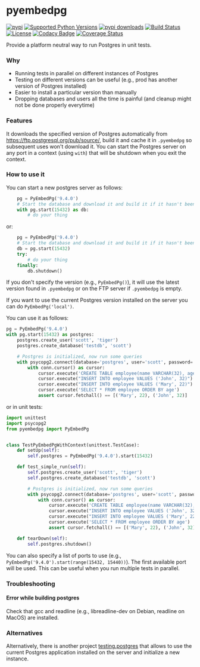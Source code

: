 pyembedpg
=========

[![pypi](http://img.shields.io/pypi/v/pyembedpg.png)](https://pypi.python.org/pypi/pyembedpg)
[![Supported Python Versions](https://pypip.in/py_versions/pyembedpg/badge.svg)](https://pypi.python.org/pypi/pyembedpg/)
[![pypi downloads](http://img.shields.io/pypi/dm/pyembedpg.png)](https://pypi.python.org/pypi/pyembedpg)
[![Build Status](https://travis-ci.org/Simulmedia/pyembedpg.svg)](https://travis-ci.org/Simulmedia/pyembedpg)
[![License](https://pypip.in/license/pyembedpg/badge.svg)](https://pypi.python.org/pypi/pyembedpg/)
[![Codacy Badge](https://www.codacy.com/project/badge/391726fcad274a24b1427abf5fa10380)](https://www.codacy.com/app/francois-dangngoc/pyembedpg)
[![Coverage Status](https://coveralls.io/repos/simulmedia/pyembedpg/badge.svg?branch=master&service=github)](https://coveralls.io/github/simulmedia/pyembedpg?branch=master)

Provide a platform neutral way to run Postgres in unit tests.

### Why

- Running tests in parallel on different instances of Postgres
- Testing on different versions can be useful (e.g., prod has another version of Postgres installed)
- Easier to install a particular version than manually
- Dropping databases and users all the time is painful (and cleanup might not be done properly everytime)

### Features

It downloads the specified version of Postgres automatically from https://ftp.postgresql.org/pub/source/,
build it and cache it in `.pyembedpg` so subsequent uses won't download it.
You can start the Postgres server on any port in a context (using `with`) that will be shutdown when you exit the context.


### How to use it

You can start a new postgres server as follows:
```python
    pg = PyEmbedPg('9.4.0')
    # Start the database and download it and build it if it hasn't been done so already
    with pg.start(15432) as db:
        # do your thing
```
or:
```python
    pg = PyEmbedPg('9.4.0')
    # Start the database and download it and build it if it hasn't been done so already
    db = pg.start(15432)
    try:
        # do your thing
    finally:
        db.shutdown()
```

If you don't specify the version (e.g., `PyEmbedPg()`), it will use the latest version found in `.pyembedpg` or on the FTP server if `.pyembedpg` is empty.

If you want to use the current Postgres version installed on the server you can do `PyEmbedPg('local')`.

You can use it as follows:
```python
pg = PyEmbedPg('9.4.0')
with pg.start(15432) as postgres:
    postgres.create_user('scott', 'tiger')
    postgres.create_database('testdb', 'scott')

    # Postgres is initialized, now run some queries
    with psycopg2.connect(database='postgres', user='scott', password='tiger', port=self.postgres.running_port) as conn:
        with conn.cursor() as cursor:
            cursor.execute('CREATE TABLE employee(name VARCHAR(32), age INT)')
            cursor.execute("INSERT INTO employee VALUES ('John', 32)")
            cursor.execute("INSERT INTO employee VALUES ('Mary', 22)")
            cursor.execute('SELECT * FROM employee ORDER BY age')
            assert cursor.fetchall() == [('Mary', 22), ('John', 32)]
```

or in unit tests:
```python
import unittest
import psycopg2
from pyembedpg import PyEmbedPg


class TestPyEmbedPgWithContext(unittest.TestCase):
    def setUp(self):
        self.postgres = PyEmbedPg('9.4.0').start(15432)

    def test_simple_run(self):
        self.postgres.create_user('scott', 'tiger')
        self.postgres.create_database('testdb', 'scott')

        # Postgres is initialized, now run some queries
        with psycopg2.connect(database='postgres', user='scott', password='tiger', port=self.postgres.running_port) as conn:
            with conn.cursor() as cursor:
                cursor.execute('CREATE TABLE employee(name VARCHAR(32), age INT)')
                cursor.execute("INSERT INTO employee VALUES ('John', 32)")
                cursor.execute("INSERT INTO employee VALUES ('Mary', 22)")
                cursor.execute('SELECT * FROM employee ORDER BY age')
                assert cursor.fetchall() == [('Mary', 22), ('John', 32)]

    def tearDown(self):
        self.postgres.shutdown()
```

You can also specify a list of ports to use (e.g., `PyEmbedPg('9.4.0').start(range(15432, 15440))`). The first available port will be used. This can be useful when you run multiple tests in parallel.

### Troubleshooting

#### Error while building postgres

Check that gcc and readline (e.g., libreadline-dev on Debian, readline on MacOS) are installed.

### Alternatives
Alternatively, there is another project [testing.postgres](https://github.com/tk0miya/testing.postgresql) that allows to use the current Postgres application
installed on the server and initialize a new instance.

